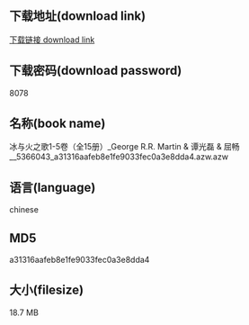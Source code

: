 ## 下载地址(download link)
[下载链接 download link](https://tutu365.netlify.app/?s=%E5%86%B0%E4%B8%8E%E7%81%AB%E4%B9%8B%E6%AD%8C1-5%E5%8D%B7%EF%BC%88%E5%85%A815%E5%86%8C%EF%BC%89_George+R.R.+Martin+%26+%E8%B0%AD%E5%85%89%E7%A3%8A+%26+%E5%B1%88%E7%95%85__5366043_a31316aafeb8e1fe9033fec0a3e8dda4.azw)

## 下载密码(download password)
8078

## 名称(book name)
冰与火之歌1-5卷（全15册）_George R.R. Martin & 谭光磊 & 屈畅__5366043_a31316aafeb8e1fe9033fec0a3e8dda4.azw.azw

## 语言(language)
chinese

## MD5
a31316aafeb8e1fe9033fec0a3e8dda4

## 大小(filesize)
18.7 MB
